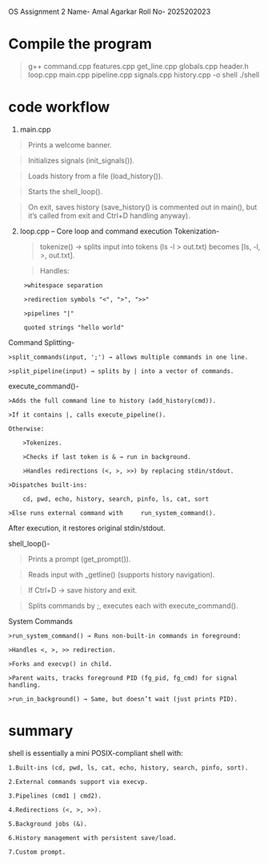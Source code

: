 OS Assignment 2
Name- Amal Agarkar
Roll No- 2025202023

# Compile the  program
> g++ command.cpp features.cpp get_line.cpp globals.cpp header.h loop.cpp main.cpp pipeline.cpp signals.cpp history.cpp -o shell
> ./shell

# code workflow

1. main.cpp

>Prints a welcome banner.

>Initializes signals (init_signals()).

>Loads history from a file (load_history()).

>Starts the shell_loop().

>On exit, saves history (save_history() is commented out in main(), but it’s called from exit and Ctrl+D handling anyway).

2. loop.cpp – Core loop and command execution
Tokenization-

    >tokenize() → splits input into tokens (ls -l > out.txt) becomes [ls, -l, >, out.txt].

    >Handles:

        >whitespace separation

        >redirection symbols "<", ">", ">>"

        >pipelines "|"

        quoted strings "hello world"

Command Splitting-

    >split_commands(input, ';') → allows multiple commands in one line.

    >split_pipeline(input) → splits by | into a vector of commands.

execute_command()-

    >Adds the full command line to history (add_history(cmd)).

    >If it contains |, calls execute_pipeline().

    Otherwise:

        >Tokenizes.

        >Checks if last token is & → run in background.

        >Handles redirections (<, >, >>) by replacing stdin/stdout.

    >Dispatches built-ins:

        cd, pwd, echo, history, search, pinfo, ls, cat, sort

    >Else runs external command with     run_system_command().

After execution, it restores original stdin/stdout.

shell_loop()-

>Prints a prompt (get_prompt()).

>Reads input with _getline() (supports history navigation).

>If Ctrl+D → save history and exit.

>Splits commands by ;, executes each with execute_command().

System Commands

    >run_system_command() → Runs non-built-in commands in foreground:

    >Handles <, >, >> redirection.

    >Forks and execvp() in child.

    >Parent waits, tracks foreground PID (fg_pid, fg_cmd) for signal handling.

    >run_in_background() → Same, but doesn’t wait (just prints PID).

# summary
shell is essentially a mini POSIX-compliant shell with:

    1.Built-ins (cd, pwd, ls, cat, echo, history, search, pinfo, sort).

    2.External commands support via execvp.

    3.Pipelines (cmd1 | cmd2).

    4.Redirections (<, >, >>).

    5.Background jobs (&).

    6.History management with persistent save/load.

    7.Custom prompt.